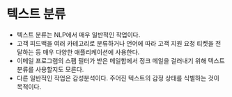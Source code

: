 # 텍스트 분류
- 텍스트 분류는 NLP에서 매우 일반적인 작업이다.
- 고객 피드백을 여러 카테고리로 분류하거나 언어에 따라 고객 지원 요청 티켓을 전달하는 등 매우 다양한 애플리케이션에 사용한다.
- 이메일 프로그램의 스팸 필터가 받은 메일함에서 정크 메일을 걸러내기 위해 텍스트 분류를 사용할지도 모른다.
- 다른 일반적인 작업은 감성분석이다. 주어진 텍스트의 감정 상태를 식별하는 것이 목적이다.

#